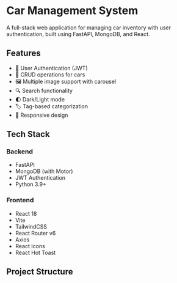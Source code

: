 # Car Management System

A full-stack web application for managing car inventory with user authentication, built using FastAPI, MongoDB, and React.

## Features

- 🔐 User Authentication (JWT)
- 🚗 CRUD operations for cars
- 🖼️ Multiple image support with carousel
- 🔍 Search functionality
- 🌓 Dark/Light mode
- 🏷️ Tag-based categorization
- 📱 Responsive design

## Tech Stack

### Backend
- FastAPI
- MongoDB (with Motor)
- JWT Authentication
- Python 3.9+

### Frontend
- React 18
- Vite
- TailwindCSS
- React Router v6
- Axios
- React Icons
- React Hot Toast

## Project Structure 